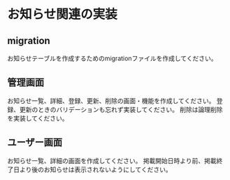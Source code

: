 # お知らせ関連の実装

## migration
お知らせテーブルを作成するためのmigrationファイルを作成してください。

## 管理画面
お知らせ一覧、詳細、登録、更新、削除の画面・機能を作成してください。
登録、更新のときのバリデーションも忘れず実装してください。
削除は論理削除を実装してください。

## ユーザー画面
お知らせ一覧、詳細の画面を作成してください。
掲載開始日時より前、掲載終了日より後のお知らせは表示されないようにしてください。